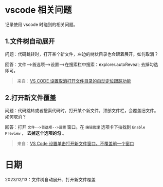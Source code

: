 # vscode 相关问题

记录使用 vscode 时碰到的相关问题。

## 1.文件树自动展开

问题：代码跳转时，打开某个新文件，左边的树状目录也会跟着展开。如何取消？

回答：文件-->首选项-->设置-->在搜索栏中搜索：explorer.autoReveal;    去掉勾选即可。

> 来自：[VS CODE 设置取消打开文件目录的自动定位跟踪功能](https://blog.csdn.net/kunkliu/article/details/124107072)

## 2.打开新文件覆盖

问题：代码跳转或者搜索代码时，打开某个新文件，顶部文件栏，会覆盖旧文件。如何取消？

回答：打开 `文件-->首选项-->设置` 窗口。在 `编辑管理` 选项卡下拉找到 `Enable Preview` ， **去掉这个选项的勾** 。

> 来自：[VS Code 设置单击打开新文件窗口，不覆盖前一个窗口](https://blog.csdn.net/qq_38463737/article/details/125505154)




# 日期

2023/12/13：文件树自动展开、打开新文件覆盖
